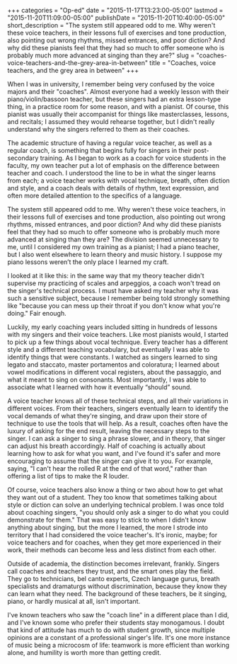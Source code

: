 +++
categories = "Op-ed"
date = "2015-11-17T13:23:00-05:00"
lastmod = "2015-11-20T11:09:00-05:00"
publishDate = "2015-11-20T10:40:00-05:00"
short_description = "The system still appeared odd to me. Why weren&#039;t these voice teachers, in their lessons full of exercises and tone production, also pointing out wrong rhythms, missed entrances, and poor diction? And why did these pianists feel that they had so much to offer someone who is probably much more advanced at singing than they are?"
slug = "coaches-voice-teachers-and-the-grey-area-in-between"
title = "Coaches, voice teachers, and the grey area in between"
+++

When I was in university, I remember being very confused by the voice majors and their "coaches". Almost everyone had a weekly lesson with their piano/violin/bassoon teacher, but these singers had an extra lesson-type thing, in a practice room for some reason, and with a pianist. Of course, this pianist was usually their accompanist for things like masterclasses, lessons, and recitals; I assumed they would rehearse together, but I didn't really understand why the singers referred to them as their coaches.

The academic structure of having a regular voice teacher, as well as a regular coach, is something that begins fully for singers in their post-secondary training. As I began to work as a coach for voice students in the faculty, my own teacher put a lot of emphasis on the difference between teacher and coach. I understood the line to be in what the singer learns from each; a voice teacher works with vocal technique, breath, often diction and style, and a coach deals with details of rhythm, text expression, and often more detailed attention to the specifics of a language.

The system still appeared odd to me. Why weren't these voice teachers, in their lessons full of exercises and tone production, also pointing out wrong rhythms, missed entrances, and poor diction? And why did these pianists feel that they had so much to offer someone who is probably much more advanced at singing than they are? The division seemed unnecessary to me, until I considered my own training as a pianist; I had a piano teacher, but I also went elsewhere to learn theory and music history. I suppose my piano lessons weren’t the only place I learned my craft.

I looked at it like this: in the same way that my theory teacher didn't supervise my practicing of scales and arpeggios, a coach won't tread on the singer's technical process. I must have asked my teacher why it was such a sensitive subject, because I remember being told strongly something like "because you can mess up their throat if you don't know what you're doing." Fair enough.

Luckily, my early coaching years included sitting in hundreds of lessons with my singers and their voice teachers. Like most pianists would, I started to pick up a few things about vocal technique. Every teacher has a different style and a different teaching vocabulary, but eventually I was able to identify things that were constants. I watched as singers learned to sing legato and staccato, master portamentos and coloratura; I learned about vowel modifications in different vocal registers, about the passaggio, and what it meant to sing on consonants. Most importantly, I was able to associate what I learned with how it eventually “should” sound.

A voice teacher knows all of these technical steps, and all their variations in different voices. From their teachers, singers eventually learn to identify the vocal demands of what they're singing, and draw upon their store of technique to use the tools that will help. As a result, coaches often have the luxury of asking for the end result, leaving the necessary steps to the singer. I can ask a singer to sing a phrase slower, and in theory, that singer can adjust his breath accordingly. Half of coaching is actually about learning how to ask for what you want, and I've found it's safer and more encouraging to assume that the singer can give it to you. For example, saying, "I can't hear the rolled R at the end of that word," rather than offering a list of tips to make the R louder.

Of course, voice teachers also know a thing or two about how to get what they want out of a student. They too know that sometimes talking about style or diction can solve an underlying technical problem. I was once told about coaching singers, "you should only ask a singer to do what you could demonstrate for them." That was easy to stick to when I didn't know anything about singing, but the more I learned, the more I strode into territory that I had considered the voice teacher's. It's ironic, maybe; for voice teachers and for coaches, when they get more experienced in their work, their methods can become less and less distinct from each other.

Outside of academia, the distinction becomes irrelevant, frankly. Singers call coaches and teachers they trust, and the smart ones play the field. They go to technicians, bel canto experts, Czech language gurus, breath specialists and dramaturgs without discrimination, because they know they can learn what they need. The background of these teachers, be it singing, piano, or hardly musical at all, isn't important. 

I've known teachers who saw the "coach line" in a different place than I did, and I've known some who prefer their students stay monogamous. I doubt that kind of attitude has much to do with student growth, since multiple opinions are a constant of a professional singer's life. It's one more instance of music being a microcosm of life: teamwork is more efficient than working alone, and humility is worth more than getting credit.
